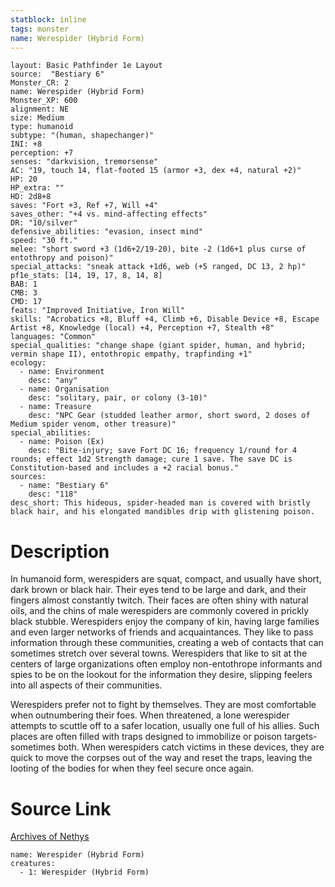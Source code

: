 ```yaml
---
statblock: inline
tags: monster
name: Werespider (Hybrid Form)
---
```

```statblock
layout: Basic Pathfinder 1e Layout
source:  "Bestiary 6"
Monster_CR: 2
name: Werespider (Hybrid Form)
Monster_XP: 600
alignment: NE
size: Medium
type: humanoid
subtype: "(human, shapechanger)"
INI: +8
perception: +7
senses: "darkvision, tremorsense"
AC: "19, touch 14, flat-footed 15 (armor +3, dex +4, natural +2)"
HP: 20
HP_extra: ""
HD: 2d8+8
saves: "Fort +3, Ref +7, Will +4"
saves_other: "+4 vs. mind-affecting effects"
DR: "10/silver"
defensive_abilities: "evasion, insect mind"
speed: "30 ft."
melee: "short sword +3 (1d6+2/19-20), bite -2 (1d6+1 plus curse of entothropy and poison)"
special_attacks: "sneak attack +1d6, web (+5 ranged, DC 13, 2 hp)"
pf1e_stats: [14, 19, 17, 8, 14, 8]
BAB: 1
CMB: 3
CMD: 17
feats: "Improved Initiative, Iron Will"
skills: "Acrobatics +8, Bluff +4, Climb +6, Disable Device +8, Escape Artist +8, Knowledge (local) +4, Perception +7, Stealth +8"
languages: "Common"
special_qualities: "change shape (giant spider, human, and hybrid; vermin shape II), entothropic empathy, trapfinding +1"
ecology:
  - name: Environment
    desc: "any"
  - name: Organisation
    desc: "solitary, pair, or colony (3-10)"
  - name: Treasure
    desc: "NPC Gear (studded leather armor, short sword, 2 doses of Medium spider venom, other treasure)"
special_abilities:
  - name: Poison (Ex)
    desc: "Bite-injury; save Fort DC 16; frequency 1/round for 4 rounds; effect 1d2 Strength damage; cure 1 save. The save DC is Constitution-based and includes a +2 racial bonus."
sources:
  - name: "Bestiary 6"
    desc: "118"
desc_short: This hideous, spider-headed man is covered with bristly black hair, and his elongated mandibles drip with glistening poison.
```
# Description
In humanoid form, werespiders are squat, compact, and usually have short, dark brown or black hair. Their eyes tend to be large and dark, and their fingers almost constantly twitch. Their faces are often shiny with natural oils, and the chins of male werespiders are commonly covered in prickly black stubble. Werespiders enjoy the company of kin, having large families and even larger networks of friends and acquaintances. They like to pass information through these communities, creating a web of contacts that can sometimes stretch over several towns. Werespiders that like to sit at the centers of large organizations often employ non-entothrope informants and spies to be on the lookout for the information they desire, slipping feelers into all aspects of their communities. 

Werespiders prefer not to fight by themselves. They are most comfortable when outnumbering their foes. When threatened, a lone werespider attempts to scuttle off to a safer location, usually one full of his allies. Such places are often filled with traps designed to immobilize or poison targets- sometimes both. When werespiders catch victims in these devices, they are quick to move the corpses out of the way and reset the traps, leaving the looting of the bodies for when they feel secure once again.
# Source Link
[Archives of Nethys](https://aonprd.com/MonsterDisplay.aspx?ItemName=Werespider%20(Hybrid%20Form))
```encounter-table
name: Werespider (Hybrid Form)
creatures:
  - 1: Werespider (Hybrid Form)
```
